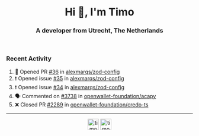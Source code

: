 <h1 align="center">Hi 👋, I'm Timo</h1>
<h3 align="center">A developer from Utrecht, The Netherlands</h3>
<br/>
<!-- https://github.com/rahuldkjain/github-profile-readme-generator --!>

<!--  <p align="left"><img src="https://github-readme-stats.vercel.app/api?username=timoglastra&show_icons=true&count_private=true&" alt="timoglastra" /></p> --!>

<!--
Github language stats
<p align="left"><img src="https://github-readme-stats.vercel.app/api/top-langs/?username=timoglastra&layout=compact" alt="timoglastra" /><p>
-->

<!-- Codestats language stats -->
<!-- <p align="left"><img src="https://codestats-readme.vercel.app/api/top-langs/?username=timoglastra&layout=compact&language_count=12" alt="timoglastra" /><p>    --!>
  
<h3>Recent Activity</h3>

<!--START_SECTION:activity-->
1. 💪 Opened PR [#36](https://github.com/alexmarqs/zod-config/pull/36) in [alexmarqs/zod-config](https://github.com/alexmarqs/zod-config)
2. ❗ Opened issue [#35](https://github.com/alexmarqs/zod-config/issues/35) in [alexmarqs/zod-config](https://github.com/alexmarqs/zod-config)
3. ❗ Opened issue [#34](https://github.com/alexmarqs/zod-config/issues/34) in [alexmarqs/zod-config](https://github.com/alexmarqs/zod-config)
4. 🗣 Commented on [#3738](https://github.com/openwallet-foundation/acapy/issues/3738#issuecomment-3005440719) in [openwallet-foundation/acapy](https://github.com/openwallet-foundation/acapy)
5. ❌ Closed PR [#2289](https://github.com/openwallet-foundation/credo-ts/pull/2289) in [openwallet-foundation/credo-ts](https://github.com/openwallet-foundation/credo-ts)
<!--END_SECTION:activity-->

---

<p align="center">
<a href="https://twitter.com/timoglastra" target="blank"><img align="center" src="https://cdn.jsdelivr.net/npm/simple-icons@3.0.1/icons/twitter.svg" alt="timoglastra" height="30" width="30" /></a>
<a href="https://linkedin.com/in/timoglastra" target="blank"><img align="center" src="https://cdn.jsdelivr.net/npm/simple-icons@3.0.1/icons/linkedin.svg" alt="timoglastra" height="30" width="30" /></a>
</p>



